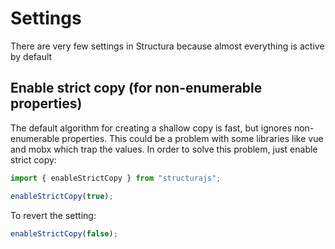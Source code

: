 # Settings

There are very few settings in Structura because almost everything is active by default

## Enable strict copy (for non-enumerable properties)

The default algorithm for creating a shallow copy is fast, but ignores non-enumerable properties. This could be a problem with some libraries like vue and mobx which trap the values. In order to solve this problem, just enable strict copy:

```typescript
import { enableStrictCopy } from "structurajs";

enableStrictCopy(true); 
```

To revert the setting:

```typescript
enableStrictCopy(false); 
```
